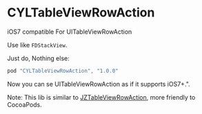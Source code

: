 # CYLTableViewRowAction
iOS7 compatible For  UITableViewRowAction

Use like `FDStackView`.

Just do, Nothing else:

 ```Objective-C
pod "CYLTableViewRowAction", "1.0.0"
 ```

Now you can se UITableViewRowAction as if it supports iOS7+.".

Note:
This lib is similar to [JZTableViewRowAction](https://github.com/JazysYu/JZTableViewRowAction), more friendly to CocoaPods.
